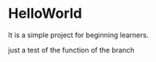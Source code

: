 # HelloWorld
It is a simple project for beginning learners.

just a test of the function of the branch 
